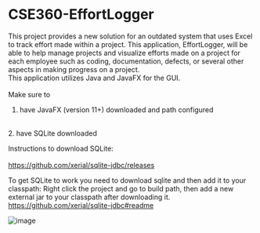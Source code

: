 # CSE360-EffortLogger
This project provides a new solution for an outdated system that uses Excel to track effort made within a project. This application, EffortLogger, will be able to help manage projects and visualize efforts made on a project for each employee such as coding, documentation, defects, or several other aspects in making progress on a project.
<br>This application utilizes Java and JavaFX for the GUI.
<br><br>
Make sure to
<br>
1. have JavaFX (version 11+) downloaded and path configured
<br>
2. have SQLite downloaded
<br>

Instructions to download SQLite:
<br><br>
https://github.com/xerial/sqlite-jdbc/releases

To get SQLite to work you need to download sqlite and then add it to your classpath:
Right click the project and go to build path, then add a new external jar to your classpath after downloading it.
https://github.com/xerial/sqlite-jdbc#readme

![image](https://user-images.githubusercontent.com/16218399/228984915-964a5e9e-9a6e-407c-b1eb-7b0b885802ed.png)
